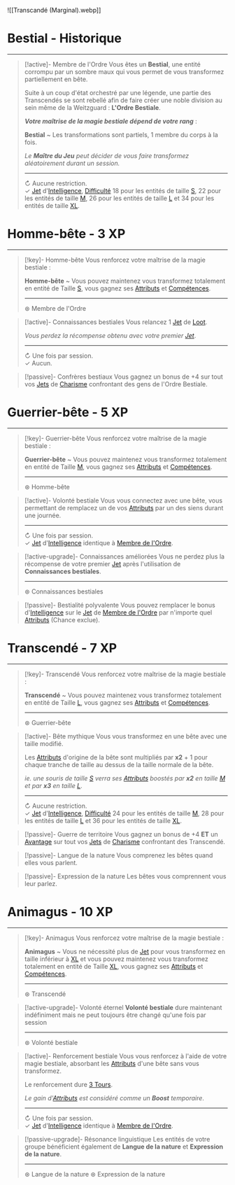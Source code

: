 ![[Transcandé (Marginal).webp]]
# Bestial - Historique
---
>[!active]- Membre de l'Ordre
>Vous êtes un **Bestial**, une entité corrompu par un sombre maux qui vous permet de vous transformez partiellement en bête.
>
>Suite à un coup d'état orchestré par une légende, une partie des Transcendés se sont rebellé afin de faire créer une noble division au sein même de la Weitzguard : **L'Ordre Bestiale**.
>
>***Votre maîtrise de la magie bestiale dépend de votre rang*** :
>
>**Bestial** ~ Les transformations sont partiels, 1 membre du corps à la fois.
>
>*Le **Maître du Jeu** peut décider de vous faire transformez aléatoirement durant un session.*
>
>---
>↻ Aucune restriction.  
>✓ [Jet]() d'[Intelligence](), [Difficulté]() 18 pour les entités de taille [S](), 22 pour les entités de taille [M](), 26 pour les entités de taille [L]() et 34 pour les entités de taille [XL]().

# Homme-bête - 3 XP
---
>[!key]- Homme-bête
>Vous renforcez votre maîtrise de la magie bestiale :
>
>**Homme-bête** ~ Vous pouvez maintenez vous transformez totalement en entité de Taille [S](), vous gagnez ses [Attributs]() et [Compétences]().
>
>---
>⊛ Membre de l'Ordre

>[!active]- Connaissances bestiales
>Vous relancez 1 [Jet]() de [Loot]().
>
>*Vous perdez la récompense obtenu avec votre premier [Jet]()*.
>
>---
>↻ Une fois par session.  
>✓ Aucun.

>[!passive]- Confrères bestiaux
>Vous gagnez un bonus de +4 sur tout vos [Jets]() de [Charisme]() confrontant des gens de l'Ordre Bestiale.

# Guerrier-bête - 5 XP
---
>[!key]- Guerrier-bête
>Vous renforcez votre maîtrise de la magie bestiale :
>
>**Guerrier-bête** ~ Vous pouvez maintenez vous transformez totalement en entité de Taille [M](), vous gagnez ses [Attributs]() et [Compétences]().
>
>---
>⊛ Homme-bête

>[!active]- Volonté bestiale
>Vous vous connectez avec une bête, vous permettant de remplacez un de vos [Attributs]() par un des siens durant une journée.
>
>---
>↻ Une fois par session.  
>✓ [Jet]() d'[Intelligence]() identique à [Membre de l'Ordre]().

>[!active-upgrade]- Connaissances améliorées
>Vous ne perdez plus la récompense de votre premier [Jet]() après l'utilisation de **Connaissances bestiales**.
>
>---
>⊛ Connaissances bestiales 

>[!passive]- Bestialité polyvalente
>Vous pouvez remplacer le bonus d'[Intelligence]() sur le [Jet]() de [Membre de l'Ordre]() par n'importe quel [Attributs]() (Chance exclue).

# Transcendé - 7 XP
---
>[!key]- Transcendé
>Vous renforcez votre maîtrise de la magie bestiale :
>
>**Transcendé** ~ Vous pouvez maintenez vous transformez totalement en entité de Taille [L](), vous gagnez ses [Attributs]() et [Compétences]().
>
>---
>⊛ Guerrier-bête

>[!active]- Bête mythique
>Vous vous transformez en une bête avec une taille modifié.
>
>Les [Attributs]() d'origine de la bête sont multipliés par **x2** + 1 pour chaque tranche de taille au dessus de la taille normale de la bête.
>
>*ie. une souris de taille [S]() verra ses [Attributs]() boostés par **x2** en taille [M]() et par **x3** en taille [L]()*.
>
>---
>↻ Aucune restriction.  
>✓ [Jet]() d'[Intelligence](), [Difficulté]() 24 pour les entités de taille [M](), 28 pour les entités de taille [L]() et 36 pour les entités de taille [XL]().

>[!passive]- Guerre de territoire
>Vous gagnez un bonus de +4 **ET** un [Avantage]() sur tout vos [Jets]() de [Charisme]() confrontant des Transcendé.

>[!passive]- Langue de la nature
>Vous comprenez les bêtes quand elles vous parlent.

>[!passive]- Expression de la nature
>Les bêtes vous comprennent vous leur parlez. 

# Animagus - 10 XP
---
>[!key]- Animagus
>Vous renforcez votre maîtrise de la magie bestiale :
>
>**Animagus** ~ Vous ne nécessité plus de [Jet]() pour vous transformez en taille inférieur à [XL]() et vous pouvez maintenez vous transformez totalement en entité de Taille [XL](), vous gagnez ses [Attributs]() et [Compétences]().
>
>---
>⊛ Transcendé

>[!active-upgrade]- Volonté éternel
>**Volonté bestiale** dure maintenant indéfiniment mais ne peut toujours être changé qu'une fois par session
>
>---
>⊛ Volonté bestiale

>[!active]- Renforcement bestiale
>Vous vous renforcez à l'aide de votre magie bestiale, absorbant les [Attributs]() d'une bête sans vous transformez.
>
>Le renforcement dure [3 Tours]().
>
>*Le gain d'[Attributs]() est considéré comme un **Boost** temporaire*.
>
>---
>↻ Une fois par session.  
>✓ [Jet]() d'[Intelligence]() identique à [Membre de l'Ordre]().

>[!passive-upgrade]- Résonance linguistique
>Les entités de votre groupe bénéficient également de **Langue de la nature** et **Expression de la nature**.
>
>---
>⊛ Langue de la nature
>⊛ Expression de la nature

